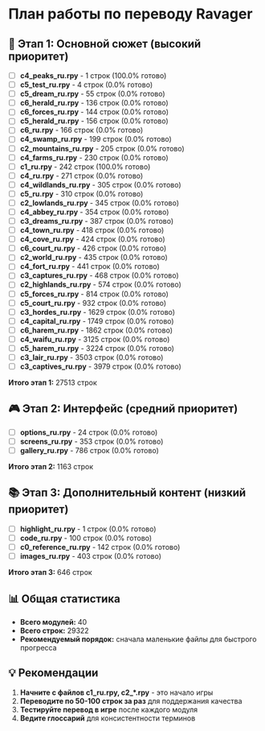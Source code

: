 # План работы по переводу Ravager

## 🎯 Этап 1: Основной сюжет (высокий приоритет)

- [ ] **c4_peaks_ru.rpy** - 1 строк (100.0% готово)
- [ ] **c5_test_ru.rpy** - 4 строк (0.0% готово)
- [ ] **c5_dream_ru.rpy** - 55 строк (0.0% готово)
- [ ] **c6_herald_ru.rpy** - 136 строк (0.0% готово)
- [ ] **c6_forces_ru.rpy** - 144 строк (0.0% готово)
- [ ] **c5_herald_ru.rpy** - 156 строк (0.0% готово)
- [ ] **c6_ru.rpy** - 166 строк (0.0% готово)
- [ ] **c4_swamp_ru.rpy** - 199 строк (0.0% готово)
- [ ] **c2_mountains_ru.rpy** - 205 строк (0.0% готово)
- [ ] **c4_farms_ru.rpy** - 230 строк (0.0% готово)
- [ ] **c1_ru.rpy** - 242 строк (100.0% готово)
- [ ] **c4_ru.rpy** - 271 строк (0.0% готово)
- [ ] **c4_wildlands_ru.rpy** - 305 строк (0.0% готово)
- [ ] **c5_ru.rpy** - 310 строк (0.0% готово)
- [ ] **c2_lowlands_ru.rpy** - 345 строк (0.0% готово)
- [ ] **c4_abbey_ru.rpy** - 354 строк (0.0% готово)
- [ ] **c3_dreams_ru.rpy** - 387 строк (0.0% готово)
- [ ] **c4_town_ru.rpy** - 418 строк (0.0% готово)
- [ ] **c4_cove_ru.rpy** - 424 строк (0.0% готово)
- [ ] **c6_court_ru.rpy** - 426 строк (0.0% готово)
- [ ] **c2_world_ru.rpy** - 435 строк (0.0% готово)
- [ ] **c4_fort_ru.rpy** - 441 строк (0.0% готово)
- [ ] **c3_captures_ru.rpy** - 468 строк (0.0% готово)
- [ ] **c2_highlands_ru.rpy** - 574 строк (0.0% готово)
- [ ] **c5_forces_ru.rpy** - 814 строк (0.0% готово)
- [ ] **c5_court_ru.rpy** - 932 строк (0.0% готово)
- [ ] **c3_hordes_ru.rpy** - 1629 строк (0.0% готово)
- [ ] **c4_capital_ru.rpy** - 1749 строк (0.0% готово)
- [ ] **c6_harem_ru.rpy** - 1862 строк (0.0% готово)
- [ ] **c4_waifu_ru.rpy** - 3125 строк (0.0% готово)
- [ ] **c5_harem_ru.rpy** - 3224 строк (0.0% готово)
- [ ] **c3_lair_ru.rpy** - 3503 строк (0.0% готово)
- [ ] **c3_captives_ru.rpy** - 3979 строк (0.0% готово)

**Итого этап 1:** 27513 строк

## 🎮 Этап 2: Интерфейс (средний приоритет)

- [ ] **options_ru.rpy** - 24 строк (0.0% готово)
- [ ] **screens_ru.rpy** - 353 строк (0.0% готово)
- [ ] **gallery_ru.rpy** - 786 строк (0.0% готово)

**Итого этап 2:** 1163 строк

## 📚 Этап 3: Дополнительный контент (низкий приоритет)

- [ ] **highlight_ru.rpy** - 1 строк (0.0% готово)
- [ ] **code_ru.rpy** - 100 строк (0.0% готово)
- [ ] **c0_reference_ru.rpy** - 142 строк (0.0% готово)
- [ ] **images_ru.rpy** - 403 строк (0.0% готово)

**Итого этап 3:** 646 строк

## 📊 Общая статистика

- **Всего модулей:** 40
- **Всего строк:** 29322
- **Рекомендуемый порядок:** сначала маленькие файлы для быстрого прогресса

## 💡 Рекомендации

1. **Начните с файлов c1_ru.rpy, c2_*.rpy** - это начало игры
2. **Переводите по 50-100 строк за раз** для поддержания качества
3. **Тестируйте перевод в игре** после каждого модуля
4. **Ведите глоссарий** для консистентности терминов
